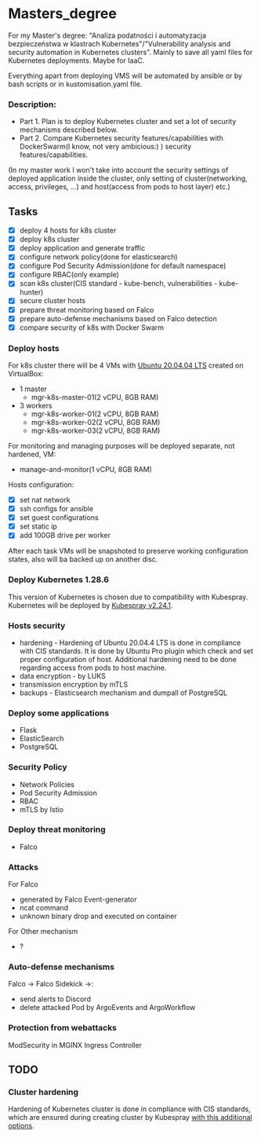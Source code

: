 # Masters_degree
For my Master's degree: "Analiza podatności i automatyzacja bezpieczeństwa w klastrach Kubernetes"/"Vulnerability analysis and security automation in Kubernetes clusters". Mainly to save all yaml files for Kubernetes deployments. Maybe for IaaC.

Everything apart from deploying VMS will be automated by ansible or by bash scripts or in kustomisation.yaml file.

### Description:
- Part 1. Plan is to deploy Kubernetes cluster and set a lot of security mechanisms described below.
- Part 2. Compare Kubernetes security features/capabilities with DockerSwarm(I know, not very ambicious:) ) security features/capabilities.

(In my master work I won't take into account the security settings of deployed application inside the cluster, only setting of cluster(networking, access, privileges, ...) and host(access from pods to host layer) etc.)
## Tasks
- [x] deploy 4 hosts for k8s cluster
- [x] deploy k8s cluster
- [x] deploy application and generate traffic
- [x] configure network policy(done for elasticsearch)
- [x] configure Pod Security Admission(done for default namespace)
- [x] configure RBAC(only example)
- [x] scan k8s cluster(CIS standard - kube-bench, vulnerabilities - kube-hunter)
- [x] secure cluster hosts
- [x] prepare threat monitoring based on Falco
- [x] prepare auto-defense mechanisms based on Falco detection
- [x] compare security of k8s with Docker Swarm

### Deploy hosts
For k8s cluster there will be 4 VMs with [Ubuntu 20.04.04 LTS](https://ubuntu.com/download/desktop/thank-you?version=22.04.4&architecture=amd64) created on VirtualBox:
- 1 master
  - mgr-k8s-master-01(2 vCPU, 8GB RAM)
- 3 workers
  - mgr-k8s-worker-01(2 vCPU, 8GB RAM)
  - mgr-k8s-worker-02(2 vCPU, 8GB RAM)
  - mgr-k8s-worker-03(2 vCPU, 8GB RAM)

For monitoring and managing purposes will be deployed separate, not hardened, VM:
- manage-and-monitor(1 vCPU, 8GB RAM)

Hosts configuration:
- [X] set nat network
- [X] ssh configs for ansible
- [x] set guest configurations
- [X] set static ip
- [x] add 100GB drive per worker

After each task VMs will be snapshoted to preserve working configuration states, also will ba backed up on another disc.
### Deploy Kubernetes 1.28.6
This version of Kubernetes is chosen due to compatibility with Kubespray.
Kubernetes will be deployed by [Kubespray v2.24.1](https://github.com/kubernetes-sigs/kubespray/tree/v2.24.1).

### Hosts security
 - hardening - Hardening of Ubuntu 20.04.4 LTS is done in compliance with CIS standards. It is done by Ubuntu Pro plugin which check and set proper configuration of host.
Additional hardening need to be done regarding access from pods to host machine.
 - data encryption - by LUKS
 - transmission encryption by mTLS
 - backups - Elasticsearch mechanism and dumpall of PostgreSQL

### Deploy some applications
 - Flask
 - ElasticSearch
 - PostgreSQL

### Security Policy
 - Network Policies
 - Pod Security Admission
 - RBAC
 - mTLS by Istio

### Deploy threat monitoring
 - Falco

### Attacks
For Falco
 - generated by Falco Event-generator
 - ncat command
 - unknown binary drop and executed on container

For Other mechanism
 - ?

### Auto-defense mechanisms
 Falco -> Falco Sidekick ->:
 - send alerts to Discord
 - delete attacked Pod by ArgoEvents and ArgoWorkflow

### Protection from webattacks
ModSecurity in MGINX Ingress Controller

## TODO
### Cluster hardening
Hardening of Kubernetes cluster is done in compliance with CIS standards, which are ensured during creating cluster by Kubespray [with this additional options](https://github.com/kubernetes-sigs/kubespray/blob/v2.24.1/docs/hardening.md).
